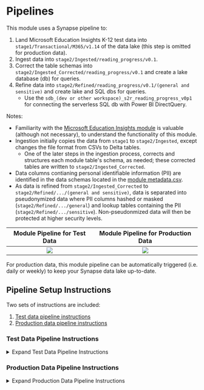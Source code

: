 # Pipelines

This module uses a Synapse pipeline to:
1. Land Microsoft Education Insights K-12 test data into ```stage1/Transactional/M365/v1.14``` of the data lake (this step is omitted for production data).
2. Ingest data into ```stage2/Ingested/reading_progress/v0.1```.
3. Correct the table schemas into ```stage2/Ingested_Corrected/reading_progress/v0.1``` and create a lake database (db) for queries.
4. Refine data into ```stage2/Refined/reading_progress/v0.1/(general and sensitive)``` and create lake and SQL dbs for queries.
      * Use the ```sdb_(dev or other workspace)_s2r_reading_progress_v0p1``` for connecting the serverless SQL db with Power BI DirectQuery.
    
Notes:
- Familiarity with the [Microsoft Education Insights module](https://github.com/microsoft/OpenEduAnalytics/tree/main/modules/module_catalog/Microsoft_Education_Insights) is valuable (although not necessary), to understand the functionality of this module. 
- Ingestion initially copies the data from ```stage1``` to ```stage2/Ingested```, except changes the file format from CSVs to Delta tables.
   * One of the later steps in the ingestion process, corrects and structures each module table's schema, as needed; these corrected tables are written to ```stage2/Ingested_Corrected```.
- Data columns contianing personal identifiable information (PII) are identified in the data schemas located in the [module metadata.csv](https://github.com/microsoft/OpenEduAnalytics/blob/main/modules/module_catalog/Reading_Progress/data/metadata.csv).
- As data is refined from ```stage2/Ingested_Corrected``` to ```stage2/Refined/.../(general and sensitive)```, data is separated into pseudonymized data where PII columns hashed or masked (```stage2/Refined/.../general```) and lookup tables containing the PII (```stage2/Refined/.../sensitive```). Non-pseudonmized data will then be protected at higher security levels.

Module Pipeline for Test Data  | Module Pipeline for Production Data
:-------------------------:|:-------------------------:
![](https://github.com/cstohlmann/OpenEduAnalytics/blob/main/modules/module_catalog/Reading_Progress/docs/images/module_v0.1_test_data_pipeline_overview.png) |  ![](https://github.com/cstohlmann/OpenEduAnalytics/blob/main/modules/module_catalog/Reading_Progress/docs/images/module_v0.1_prod_data_pipeline_overview.png)  

For production data, this module pipeline can be automatically triggered (i.e. daily or weekly) to keep your Synapse data lake up-to-date.

## Pipeline Setup Instructions

Two sets of instructions are included:
1. [Test data pipeline instructions](https://github.com/microsoft/OpenEduAnalytics/tree/main/modules/module_catalog/Reading_Progress/pipeline#test-data-pipeline-instructions)
2. [Production data pipeline instructions](https://github.com/microsoft/OpenEduAnalytics/tree/main/modules/module_catalog/Reading_Progress/pipeline#production-data-pipeline-instructions)

### Test Data Pipeline Instructions

<details><summary>Expand Test Data Pipeline Instructions</summary>
<p>

1. Complete the first steps of the [module setup instructions](https://github.com/microsoft/OpenEduAnalytics/tree/main/modules/module_catalog/Reading_Progress#module-setup-instructions)
2. Install the module to your workspace as outlined in the instructions.
3. Once successfully installed, choose which workspace to work in.
    * <em>Note</em>: Unlike the [Microsoft Education Insights module](https://github.com/microsoft/OpenEduAnalytics/tree/main/modules/module_catalog/Microsoft_Education_Insights), this Reading Progress module only uses the Insights K-12 test data for demonstration of asset functionality.
![](https://github.com/cstohlmann/OpenEduAnalytics/blob/main/modules/module_catalog/Reading_Progress/docs/images/rp_module_v0.1_instructions_p1.png)

4. Explore the pipeline(s)/notebooks as desired for any additional changes to landing, ingesting, and refining the test data.
   * <strong><em>NOTE:</strong></em> You may have to attach notebook(s) to Spark pools, if not automatically connected upon module installation. This is be done by opening the notebooks used in the pipeline, and checking that the top header where Azure Synapse notebooks have the "Attach to" field are attached. Otherwise, there will be a notification "Please select a Spark pool to attach before running cell!" Manually attach this notebook to a Spark pool.
![](https://github.com/cstohlmann/OpenEduAnalytics/blob/main/modules/module_catalog/Reading_Progress/docs/images/rp_module_v0.1_instructions_p2.png)

5. Commit/Publish any changes and trigger the pipeline manually.

6. Once the pipeline has been successfully executed, verify that:

- Data has landed in stage1.
![](https://github.com/cstohlmann/OpenEduAnalytics/blob/main/modules/module_catalog/Reading_Progress/docs/images/rp_module_v0.1_instructions_p3.png)

- Data has been ingested to stage2/Ingested.
![](https://github.com/cstohlmann/OpenEduAnalytics/blob/main/modules/module_catalog/Reading_Progress/docs/images/rp_module_v0.1_instructions_p4.png)

- Data has been ingested to stage2/Ingested_Corrected.
![](https://github.com/cstohlmann/OpenEduAnalytics/blob/main/modules/module_catalog/Reading_Progress/docs/images/rp_module_v0.1_instructions_p5.png)

- Data has been refined to stage2/Refined.
     * <em>Note</em>: Out-of-the-box, only two tables should be created under Refined (after successfully triggering the pipeline).
![](https://github.com/cstohlmann/OpenEduAnalytics/blob/main/modules/module_catalog/Reading_Progress/docs/images/rp_module_v0.1_instructions_p6.png)

- SQL database has been created: ```sdb_dev_s2r_reading_progress_v0p1``` (or, if workspace parameter was changed, replace dev with chosen workspace upon trigger).

- **Final note**: The same processing of the test data can be accomplished by following the steps and running the [module example notebook](https://github.com/microsoft/OpenEduAnalytics/blob/main/modules/module_catalog/Reading_Progress/notebook/ReadingProgress_example.ipynb).
![](https://github.com/cstohlmann/OpenEduAnalytics/blob/main/modules/module_catalog/Reading_Progress/docs/images/rp_module_v0.1_instructions_p7.png)

</p>
</details>

### Production Data Pipeline Instructions

<details><summary>Expand Production Data Pipeline Instructions</summary>
<p>

1. Complete the [Test Data Pipeline Instructions](https://github.com/microsoft/OpenEduAnalytics/tree/main/modules/module_catalog/Reading_Progress/pipeline#test-data-pipeline-instructions), but do not execute the pipeline yet.
2. Review the Microsoft Insights [data feed setup instructions](https://docs.microsoft.com/en-us/schooldatasync/enable-education-data-lake-export).

3. Open the 0_main_reading_progress pipeline. Delete the initial "1_land_insights_k12_test_data" pipeline activity, and edit any sub-pipeline parameters and variables as needed. The final result is shown below.

![](https://github.com/cstohlmann/OpenEduAnalytics/blob/main/modules/module_catalog/Reading_Progress/docs/images/module_v0.1_prod_data_pipeline_overview.png)

4. Commit/Publish any changes and trigger the pipeline manually.

5. Once the pipeline has been successfully executed, verify that:

- Data has landed in stage1.
![](https://github.com/cstohlmann/OpenEduAnalytics/blob/main/modules/module_catalog/Reading_Progress/docs/images/rp_module_v0.1_instructions_p3.png)

- Data has been ingested to stage2/Ingested.
![](https://github.com/cstohlmann/OpenEduAnalytics/blob/main/modules/module_catalog/Reading_Progress/docs/images/rp_module_v0.1_instructions_p4.png)

- Data has been ingested to stage2/Ingested_Corrected.
![](https://github.com/cstohlmann/OpenEduAnalytics/blob/main/modules/module_catalog/Reading_Progress/docs/images/rp_module_v0.1_instructions_p5.png)

- Data has been refined to stage2/Refined.
     * <em>Note</em>:  Out-of-the-box, only two tables should be created under Refined (after successfully triggering the pipeline).
![](https://github.com/cstohlmann/OpenEduAnalytics/blob/main/modules/module_catalog/Reading_Progress/docs/images/rp_module_v0.1_instructions_p6.png)

- SQL database has been created: ```sdb_dev_s2r_reading_progress_v0p1``` (or, if workspace parameter was changed, replace dev with chosen workspace upon trigger).

- **Final note**: The same processing of the data can be accomplished by following the steps and running the [module example notebook](https://github.com/microsoft/OpenEduAnalytics/blob/main/modules/module_catalog/Reading_Progress/notebook/ReadingProgress_example.ipynb).
![](https://github.com/cstohlmann/OpenEduAnalytics/blob/main/modules/module_catalog/Reading_Progress/docs/images/rp_module_v0.1_instructions_p7.png)

</p>
</details>
